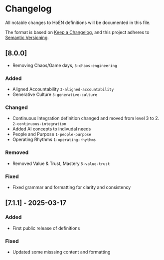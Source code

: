 # Changelog

All notable changes to HoEN definitions will be documented in this file.

The format is based on [Keep a Changelog](https://keepachangelog.com/en/1.1.0/),
and this project adheres to [Semantic Versioning](https://semver.org/spec/v2.0.0.html).

## [8.0.0]
- Removing Chaos/Game days, ```5-chaos-engineering```

### Added
- Aligned Accountability ```3-aligned-accountability```
- Generative Culture ```5-generative-culture```

### Changed
- Continuous Integration definition changed and moved from level 3 to 2.  ```2-continuous-integration```
- Added AI concepts to indivudal needs
- People and Purpose ```1-people-purpose```
- Operating Rhythms ```1-operating-rhythms```


### Removed
- Removed Value & Trust, Mastery ```5-value-trust```

### Fixed
- Fixed grammar and formatting for clarity and consistency

## [7.1.1] - 2025-03-17
### Added
- First public release of definitions
### Fixed
- Updated some misssing content and formatting